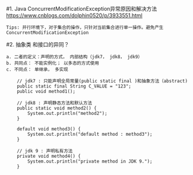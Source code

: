 #1. Java ConcurrentModificationException异常原因和解决方法
    https://www.cnblogs.com/dolphin0520/p/3933551.html
    
    Tips: 并行环境下，对于集合的操作，只针对当前集合进行单一操作。避免产生ConcurrentModificationException
    
#2. 抽象类 和接口的异同？

    a. 二者的定义：声明的方式， 内部结构（jdk7， jdk8， jdk9）
    b. 共同点： 不能实例化； 以多态的方式使用
    c. 不同点： 单继承， 多实现
    
        // jdk7 : 只能声明全局常量(public static final )和抽象方法（abstract)
        public static final String C_VALUE = "123";
        public void method1();
    
        // jdk8 : 声明静态方法和默认方法
        public static void method2() {
            System.out.println("method2");
        }
    
        default void method3() {
            System.out.println("default method : method3");
        }
    
        // jdk 9 : 声明私有方法
        private void method4() {
            System.out.println("private method in JDK 9.");
        }